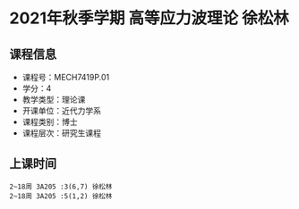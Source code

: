 # 2021年秋季学期 高等应力波理论 徐松林






## 课程信息

- 课程号：MECH7419P.01
- 学分：4
- 教学类型：理论课
- 开课单位：近代力学系
- 课程类别：博士
- 课程层次：研究生课程

## 上课时间

```
2~18周 3A205 :3(6,7) 徐松林
2~18周 3A205 :5(1,2) 徐松林
```

